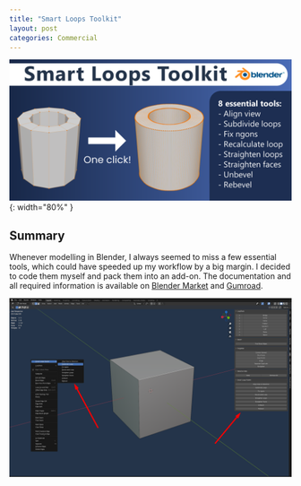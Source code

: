 ```yaml
---
title: "Smart Loops Toolkit"
layout: post
categories: Commercial
---
```


![SLT_Thumbnail](/assets/img/slt/slt_thumbnail.png){: width="80%" }


## Summary

Whenever modelling in Blender, I always seemed to miss a few essential tools, which could have speeded up my workflow by a big margin. I decided to code them myself and pack them into an add-on. The documentation and all required information is available on [Blender Market](https://blendermarket.com/products/smart-loops-toolkit) and [Gumroad](https://pawelwilczewski.gumroad.com/l/smart-loops-toolkit).

![SLT_Screenshot_1](/assets/img/slt/access.png)
